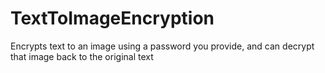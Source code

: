 # TextToImageEncryption
Encrypts text to an image using a password you provide, and can decrypt that image back to the original text
